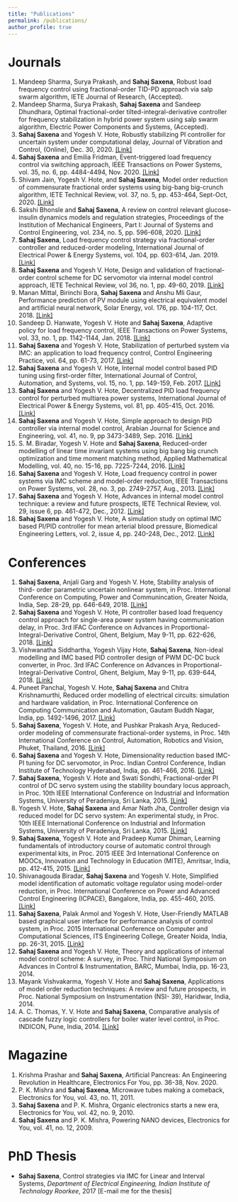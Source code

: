 ```yaml
---
title: "Publications"
permalink: /publications/
author_profile: true
---
```


Journals 
=============================
1. Mandeep Sharma, Surya Prakash, and __Sahaj Saxena__,  Robust load frequency control using fractional-order TID-PD approach via salp swarm algorithm, IETE Journal of Research, (Accepted).
2. Mandeep Sharma, Surya Prakash, __Sahaj Saxena__ and Sandeep Dhundhara, Optimal fractional-order tilted-integral-derivative controller for frequency stabilization in hybrid power system using salp swarm algorithm, Electric Power Components and Systems, (Accepted).
2.  __Sahaj Saxena__ and Yogesh V. Hote, Robustly stabilizing PI controller for uncertain system under computational delay, Journal of Vibration and Control, (Online), Dec. 30, 2020. [[Link]](https://journals.sagepub.com/doi/full/10.1177/1077546320957921)
3. __Sahaj Saxena__ and Emilia Fridman, Event-triggered load frequency control via switching approach, IEEE Transactions on Power Systems, vol. 35, no. 6, pp. 4484-4494, Nov. 2020. [[Link]](https://ieeexplore.ieee.org/document/8458230)
4. Shivam Jain, Yogesh V. Hote, and __Sahaj Saxena__, Model order reduction of commensurate fractional order systems using big-bang big-crunch algorithm, IETE Technical Review, vol. 37, no. 5, pp. 453-464, Sept-Oct, 2020. [[Link]](https://www.tandfonline.com/doi/abs/10.1080/02564602.2019.1653232)
5. Sakshi Bhonsle and __Sahaj Saxena__, A review on control relevant glucose-insulin dynamics models and regulation strategies, Proceedings of the Institution of Mechanical Engineers, Part I: Journal of Systems and Control Engineering, vol. 234, no. 5, pp. 596-608, 2020. [[Link]](https://journals.sagepub.com/doi/full/10.1177/0959651819870328)
6. __Sahaj Saxena__, Load frequency control strategy via fractional-order controller and reduced-order modeling, International Journal of Electrical Power & Energy Systems, vol. 104, pp. 603-614, Jan. 2019. [[Link]](https://www.sciencedirect.com/science/article/pii/S0142061517330727)
7. __Sahaj Saxena__ and Yogesh V. Hote, Design and validation of fractional-order control scheme for DC servomotor via internal model control approach, IETE Technical Review, vol 36, no. 1, pp. 49-60, 2019. [[Link]](https://www.tandfonline.com/doi/abs/10.1080/02564602.2017.1396935)
8. Manan Mittal, Birinchi Bora, __Sahaj Saxena__ and Anshu Mli Gaur, Performance prediction of PV module using electrical equivalent model and artificial neural network, Solar Energy, vol. 176, pp. 104-117, Oct. 2018. [[Link]](https://www.sciencedirect.com/science/article/pii/S0038092X18309988)
9. Sandeep D. Hanwate, Yogesh V. Hote and __Sahaj Saxena__, Adaptive policy for load frequency control, IEEE Transactions on Power Systems, vol. 33, no. 1, pp. 1142-1144, Jan. 2018. [[Link]](https://ieeexplore.ieee.org/abstract/document/8049368)
10. __Sahaj Saxena__ and Yogesh V. Hote, Stabilization of perturbed system via IMC: an application to load frequency control, Control Engineering Practice, vol. 64, pp. 61-73, 2017. [[Link]](https://www.sciencedirect.com/science/article/pii/S0967066117300886)
11. __Sahaj Saxena__ and Yogesh V. Hote, Internal model control based PID tuning using first-order filter, International Journal of Control, Automation, and Systems, vol. 15, no. 1, pp. 149-159, Feb. 2017. [[Link]](https://link.springer.com/article/10.1007/s12555-015-0115-y)
12. __Sahaj Saxena__ and Yogesh V. Hote, Decentralized PID load frequency control for perturbed multiarea power systems, International Journal of Electrical Power & Energy Systems, vol. 81, pp. 405-415, Oct. 2016. [[Link]](https://www.sciencedirect.com/science/article/pii/S0142061516303064) 
13. __Sahaj Saxena__ and Yogesh V. Hote, Simple approach to design PID controller via internal model control, Arabian Journal for Science and Engineering, vol. 41, no. 9, pp 3473-3489, Sep. 2016. [[Link]](https://link.springer.com/article/10.1007/s13369-016-2027-4)
14. S. M. Biradar, Yogesh V. Hote and __Sahaj Saxena__, Reduced-order modelling of linear time invariant systems using big bang big crunch optimization and time moment matching method, Applied Mathematical Modelling, vol. 40, no. 15-16, pp. 7225-7244, 2016. [[Link]](https://www.sciencedirect.com/science/article/pii/S0307904X16301317)
15. __Sahaj Saxena__ and Yogesh V. Hote, Load frequency control in power systems via IMC scheme and model-order reduction, IEEE Transactions on Power Systems, vol. 28, no. 3, pp. 2749-2757, Aug., 2013. [[Link]](https://ieeexplore.ieee.org/abstract/document/6476046/) 
16. __Sahaj Saxena__ and Yogesh V. Hote, Advances in internal model control technique: a review and future prospects, IETE Technical Review, vol. 29, issue 6, pp. 461-472, Dec., 2012. [[Link]](https://www.tandfonline.com/doi/abs/10.4103/0256-4602.105001)
17. __Sahaj Saxena__ and Yogesh V. Hote, A simulation study on optimal IMC based PI/PID controller for mean arterial blood pressure, Biomedical Engineering Letters, vol. 2, issue 4, pp. 240-248, Dec., 2012. [[Link]](https://link.springer.com/article/10.1007%2Fs13534-012-0077-4)

Conferences
===========
1. __Sahaj Saxena__, Anjali Garg and Yogesh V. Hote, Stability analysis of third- order parametric uncertain nonlinear system, in Proc. International Conference on Computing, Power and Communincation, Greater Noida, India, Sep. 28-29, pp. 646-649, 2018. [[Link]](https://ieeexplore.ieee.org/abstract/document/8674947)
1. __Sahaj Saxena__ and Yogesh V. Hote, PI controller based load frequency control approach for single-area power system having communication delay, in Proc. 3rd IFAC Conference on Advances in Proportional-Integral-Derivative Control, Ghent, Belgium, May 9-11, pp. 622-626, 2018. [[Link]](https://www.sciencedirect.com/science/article/pii/S2405896318304622)
1. Vishwanatha Siddhartha, Yogesh Vijay Hote, __Sahaj Saxena__, Non-ideal modelling and IMC based PID controller design of PWM DC-DC buck converter, in Proc. 3rd IFAC Conference on Advances in Proportional-Integral-Derivative Control, Ghent, Belgium, May 9-11, pp. 639-644, 2018. [[Link]](https://www.sciencedirect.com/science/article/pii/S2405896318304658)
1. Puneet Panchal, Yogesh V. Hote, __Sahaj Saxena__ and Chitra Krishnamurthi, Reduced order modelling of electrical circuits: simulation and hardware validation, in Proc. International Conference on Computing Communication and Automation, Gautam Buddh Nagar, India, pp. 1492-1496, 2017. [[Link]](https://ieeexplore.ieee.org/abstract/document/8230030)
1. __Sahaj Saxena__, Yogesh V. Hote, and Pushkar Prakash Arya, Reduced-order modeling of commensurate fractional-order systems, in Proc. 14th International Conference on Control, Automation, Robotics and Vision, Phuket, Thailand, 2016. [[Link]](https://ieeexplore.ieee.org/abstract/document/7838855)
1. __Sahaj Saxena__ and Yogesh V. Hote, Dimensionality reduction based IMC-PI tuning for DC servomotor, in Proc. Indian Control Conference, Indian Institute of Technology Hyderabad, India, pp. 461-466, 2016. [[Link]](https://ieeexplore.ieee.org/abstract/document/7441175)
1. __Sahaj Saxena__, Yogesh V. Hote and Swati Sondhi, Fractional-order PI control of DC servo system using the stability boundary locus approach, in Proc. 10th IEEE International Conference on Industrial and Information Systems, University of Peradeniya, Sri Lanka, 2015. [[Link]](https://ieeexplore.ieee.org/abstract/document/7399007)
1. Yogesh V. Hote, __Sahaj Saxena__ and Amar Nath Jha, Controller design via reduced model for DC servo system: An experimental study, in Proc. 10th IEEE International Conference on Industrial and Information Systems, University of Peradeniya, Sri Lanka, 2015. [[Link]](https://ieeexplore.ieee.org/abstract/document/7399006)
1. __Sahaj Saxena__, Yogesh V. Hote and Pradeep Kumar Dhiman, Learning fundamentals of introductory course of automatic control through experimental kits, in Proc. 2015 IEEE 3rd International Conference on MOOCs, Innovation and Technology in Education (MITE), Amritsar, India, pp. 412-415, 2015. [[Link]](https://ieeexplore.ieee.org/abstract/document/7375355)
1. Shivanagouda Biradar, __Sahaj Saxena__ and Yogesh V. Hote, Simplified model identification of automatic voltage regulator using model-order reduction, in Proc. International Conference on Power and Advanced Control Engineering (ICPACE), Bangalore, India, pp. 455-460, 2015. [[Link]](https://ieeexplore.ieee.org/abstract/document/7274985)
1. __Sahaj Saxena__, Palak Anmol and Yogesh V. Hote, User-Friendly MATLAB based graphical user interface for performance analysis of control system, in Proc. 2015 International Conference on Computer and Computational Sciences, ITS Engineering College, Greater Noida, India, pp. 26-31, 2015. [[Link]](https://ieeexplore.ieee.org/abstract/document/7361317)
1. __Sahaj Saxena__ and Yogesh V. Hote, Theory and applications of internal model control scheme: A survey, in Proc. Third National Symposium on Advances in Control & Instrumentation, BARC, Mumbai, India, pp. 16-23, 2014. 
1. Mayank Vishvakarma, Yogesh V. Hote and __Sahaj Saxena__, Applications of model order reduction techniques: A review and future prospects, in Proc. National Symposium on Instrumentation (NSI- 39), Haridwar, India, 2014. 
1. A. C. Thomas, Y. V. Hote and __Sahaj Saxena__, Comparative analysis of cascade fuzzy logic controllers for boiler water level control, in Proc. INDICON, Pune, India, 2014. [[Link]](https://ieeexplore.ieee.org/abstract/document/7030490)


Magazine
============
1. Krishma Prashar and __Sahaj Saxena__, Artificial Pancreas: An Engineering Revolution in Healthcare, Electronics For You, pp. 36-38, Nov. 2020.
1. P. K. Mishra and __Sahaj Saxena__, Microwave tubes making a comeback, Electronics for You, vol. 43, no. 11, 2011.
1. __Sahaj Saxena__ and P. K. Mishra, Organic electronics starts a new era, Electronics for You, vol. 42, no. 9, 2010.
1. __Sahaj Saxena__ and P. K. Mishra, Powering NANO devices, Electronics for You, vol. 41, no. 12, 2009.


PhD Thesis
===========
* __Sahaj Saxena__, Control strategies via IMC for Linear and Interval Systems, _Department of Electrical Engineering, Indian Institute of Technology Roorkee_, 2017 [E-mail me for the thesis]
